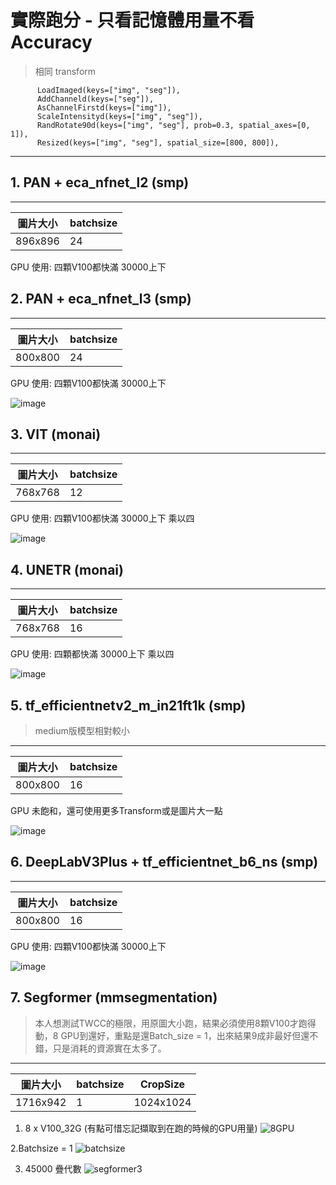 # 實際跑分 - 只看記憶體用量不看Accuracy

> 相同 transform
```
      LoadImaged(keys=["img", "seg"]),
      AddChanneld(keys=["seg"]),        
      AsChannelFirstd(keys=["img"]),
      ScaleIntensityd(keys=["img", "seg"]),
      RandRotate90d(keys=["img", "seg"], prob=0.3, spatial_axes=[0, 1]),
      Resized(keys=["img", "seg"], spatial_size=[800, 800]),
```

--- 

## 1. PAN + eca_nfnet_l2 (smp)

-----
圖片大小|batchsize|
--|--|
896x896|24

GPU 使用: 四顆V100都快滿 30000上下 


## 2. PAN + eca_nfnet_l3 (smp)

-----
圖片大小|batchsize|
--|--|
800x800|24

GPU 使用: 四顆V100都快滿 30000上下 

![image](https://user-images.githubusercontent.com/101493861/170409795-d1f4be94-8642-4ba1-85eb-e579ce2ef8a4.png)


## 3. VIT (monai)

-----
圖片大小|batchsize|
--|--|
768x768|12

GPU 使用: 四顆V100都快滿 30000上下 乘以四

![image](https://user-images.githubusercontent.com/101493861/170486095-f8158c70-0b01-4cb3-a988-27f23aeb778f.png)




## 4. UNETR (monai)

-----
圖片大小|batchsize|
--|--|
768x768|16

GPU 使用: 四顆都快滿 30000上下 乘以四

![image](https://user-images.githubusercontent.com/101493861/170486297-7ebffb31-d019-4815-a9f1-3680c348cb8f.png)


## 5. tf_efficientnetv2_m_in21ft1k (smp)
> medium版模型相對較小

-----
圖片大小|batchsize|
--|--|
800x800|16

GPU 未飽和，還可使用更多Transform或是圖片大一點

![image](https://user-images.githubusercontent.com/101493861/170697425-4feede74-97c8-47bd-91fc-43acd492c556.png)


## 6. DeepLabV3Plus + tf_efficientnet_b6_ns (smp)

-----
圖片大小|batchsize|
--|--|
800x800|16

GPU 使用: 四顆V100都快滿 30000上下

![image](https://user-images.githubusercontent.com/101493861/170697851-1c63500a-dc68-403a-8561-570ab25679d7.png)

## 7. Segformer (mmsegmentation)
> 本人想測試TWCC的極限，用原圖大小跑，結果必須使用8顆V100才跑得動，8 GPU到還好，重點是還Batch_size = 1，出來結果9成非最好但還不錯，只是消耗的資源實在太多了。

-----
圖片大小|batchsize|CropSize|
--|--|---|
1716x942|1|1024x1024

1. 8 x V100_32G (有點可惜忘記擷取到在跑的時候的GPU用量)
![8GPU](https://user-images.githubusercontent.com/101493861/173178461-761dd603-1019-4e17-be1f-0bc3094de1a3.png)



2.Batchsize = 1 
![batchsize](https://user-images.githubusercontent.com/101493861/173178473-9025e052-64f3-4d69-9ddc-e52f1e7b17d7.png)


3. 45000 疊代數
![segformer3](https://user-images.githubusercontent.com/101493861/173178481-fadb749f-eb26-4040-8235-21af9fc52dd0.png)


